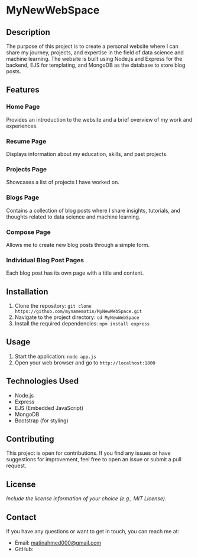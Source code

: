 # MyNewWebSpace

## Description
The purpose of this project is to create a personal website where I can share my journey, projects, and expertise in the field of data science and machine learning. The website is built using Node.js and Express for the backend, EJS for templating, and MongoDB as the database to store blog posts.

## Features
### Home Page
Provides an introduction to the website and a brief overview of my work and experiences.

### Resume Page
Displays information about my education, skills, and past projects.

### Projects Page
Showcases a list of projects I have worked on.

### Blogs Page
Contains a collection of blog posts where I share insights, tutorials, and thoughts related to data science and machine learning.

### Compose Page
Allows me to create new blog posts through a simple form.

### Individual Blog Post Pages
Each blog post has its own page with a title and content.

## Installation
1. Clone the repository: `git clone https://github.com/mynamematin/MyNewWebSpace.git`
2. Navigate to the project directory: `cd MyNewWebSpace`
3. Install the required dependencies: `npm install express`

## Usage
1. Start the application: `node app.js`
2. Open your web browser and go to `http://localhost:1800`

## Technologies Used
- Node.js
- Express
- EJS (Embedded JavaScript)
- MongoDB
- Bootstrap (for styling)

## Contributing
This project is open for contributions. If you find any issues or have suggestions for improvement, feel free to open an issue or submit a pull request.

## License
_Include the license information of your choice (e.g., MIT License)._

## Contact
If you have any questions or want to get in touch, you can reach me at:
- Email: matinahmed000@gmail.com
- GitHub: [](https://github.com/mynamematin)
